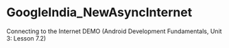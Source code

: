 # GoogleIndia_NewAsyncInternet
Connecting to the Internet DEMO (Android Development Fundamentals, Unit 3: Lesson 7.2)
